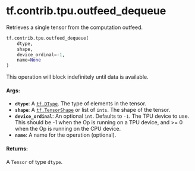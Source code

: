 <div itemscope itemtype="http://developers.google.com/ReferenceObject">
<meta itemprop="name" content="tf.contrib.tpu.outfeed_dequeue" />
<meta itemprop="path" content="Stable" />
</div>

# tf.contrib.tpu.outfeed_dequeue

Retrieves a single tensor from the computation outfeed.

``` python
tf.contrib.tpu.outfeed_dequeue(
    dtype,
    shape,
    device_ordinal=-1,
    name=None
)
```

<!-- Placeholder for "Used in" -->

This operation will block indefinitely until data is available.

#### Args:


* <b>`dtype`</b>: A <a href="../../../tf/dtypes/DType.md"><code>tf.DType</code></a>. The type of elements in the tensor.
* <b>`shape`</b>: A <a href="../../../tf/TensorShape.md"><code>tf.TensorShape</code></a> or list of `ints`. The shape of the tensor.
* <b>`device_ordinal`</b>: An optional `int`. Defaults to `-1`.
  The TPU device to use. This should be -1 when the Op
  is running on a TPU device, and >= 0 when the Op is running on the CPU
  device.
* <b>`name`</b>: A name for the operation (optional).


#### Returns:

A `Tensor` of type `dtype`.
